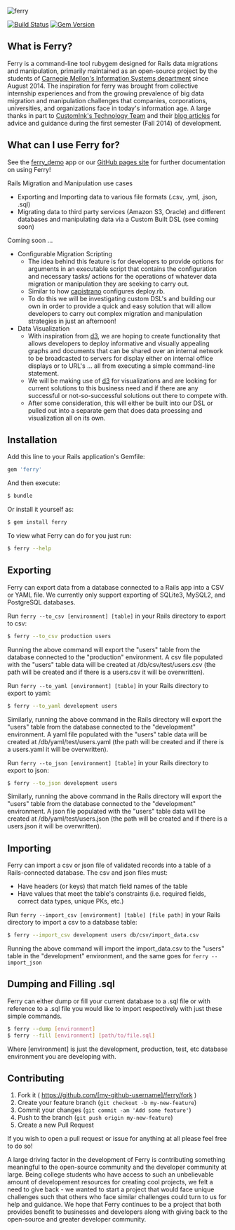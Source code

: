 ![ferry](img/ferry_readme_icon_2.png)

[![Build Status](https://travis-ci.org/cmu-is-projects/ferry.svg?branch=master)](https://travis-ci.org/cmu-is-projects/ferry)
[![Gem Version](https://badge.fury.io/rb/ferry.svg)](http://badge.fury.io/rb/ferry)

## What is Ferry?
Ferry is a command-line tool rubygem designed for Rails data migrations and manipulation, primarily maintained as an open-source project by the students of [Carnegie Mellon's Information Systems department](http://www.cmu.edu/information-systems/) since August 2014. The inspiration for ferry was brought from collective internship experiences and from the growing prevalence of big data migration and manipulation challenges that companies, corporations, universities, and organizations face in today's information age. A large thanks in part to [CustomInk's Technology Team](https://github.com/customink) and their [blog articles](http://technology.customink.com) for advice and guidance during the first semester (Fall 2014) of development.

## What can I use Ferry for?
See the [ferry_demo](http://github.com/cmu-is-projects/ferry_demo) app or our [GitHub pages site](http://cmu-is-projects.github.com/ferry) for further documentation on using Ferry!

Rails Migration and Manipulation use cases
  - Exporting and Importing data to various file formats (.csv, .yml, .json, .sql)
  - Migrating data to third party services (Amazon S3, Oracle) and different databases and manipulating data via a Custom Built DSL (see coming soon)

Coming soon ...
  - Configurable Migration Scripting
    - The idea behind this feature is for developers to provide options for arguments in an executable script that contains the configuration and necessary tasks/ actions for the operations of whatever data migration or manipulation they are seeking to carry out.
    - Similar to how [capistrano](https://github.com/capistrano/capistrano) configures deploy.rb.
    - To do this we will be investigating custom DSL's and building our own in order to provide a quick and easy solution that will allow developers to carry out complex migration and manipulation strategies in just an afternoon!
  - Data Visualization
    - With inspiration from [d3](http://d3js.org), we are hoping to create functionality that allows developers to deploy informative and visually appealing graphs and documents that can be shared over an internal network to be broadcasted to servers for display either on internal office displays or to URL's ... all from executing a simple command-line statement.
    - We will be making use of [d3](http://d3js.org) for visualizations and are looking for current solutions to this business need and if there are any successful or not-so-successful solutions out there to compete with.
    - After some consideration, this will either be built into our DSL or pulled out into a separate gem that does data proessing and visualization all on its own.

## Installation
Add this line to your Rails application's Gemfile:
``` ruby
gem 'ferry'
```

And then execute:
``` sh
$ bundle
```

Or install it yourself as:
``` sh
$ gem install ferry
```

To view what Ferry can do for you just run:
``` sh
$ ferry --help
```

## Exporting
Ferry can export data from a database connected to a Rails app into a CSV or YAML file.
We currently only support exporting of SQLite3, MySQL2, and PostgreSQL databases.

Run `ferry --to_csv [environment] [table]` in your Rails directory to export to csv:
```sh
$ ferry --to_csv production users
```
Running the above command will export the "users" table from the database connected to the "production" environment.
A csv file populated with the "users" table data will be created at /db/csv/test/users.csv (the path will be created and if there is a users.csv it will be overwritten).

Run `ferry --to_yaml [environment] [table]` in your Rails directory to export to yaml:
```sh
$ ferry --to_yaml development users
```
Similarly, running the above command in the Rails directory will export the "users" table from the database connected to the "development" environment.
A yaml file populated with the "users" table data will be created at /db/yaml/test/users.yaml (the path will be created and if there is a users.yaml it will be overwritten).

Run `ferry --to_json [environment] [table]` in your Rails directory to export to json:
```sh
$ ferry --to_json development users
```
Similarly, running the above command in the Rails directory will export the "users" table from the database connected to the "development" environment.
A json file populated with the "users" table data will be created at /db/yaml/test/users.json (the path will be created and if there is a users.json it will be overwritten).

## Importing
Ferry can import a csv or json file of validated records into a table of a Rails-connected database.
The csv and json files must:
  - Have headers (or keys) that match field names of the table
  - Have values that meet the table's constraints (i.e. required fields, correct data types, unique PKs, etc.)

Run `ferry --import_csv [environment] [table] [file path]` in your Rails directory to import a csv to a database table:
```sh
$ ferry --import_csv development users db/csv/import_data.csv
```
Running the above command will import the import_data.csv to the "users" table in the "development" environment, and the same goes for `ferry --import_json`

## Dumping and Filling .sql
Ferry can either dump or fill your current database to a .sql file or with reference to a .sql file you would like to import respectively with just these simple commands.
```sh
$ ferry --dump [environment]
$ ferry --fill [environment] [path/to/file.sql]
```
Where [environment] is just the development, production, test, etc database environment you are developing with.


## Contributing

1. Fork it ( https://github.com/[my-github-username]/ferry/fork )
2. Create your feature branch (`git checkout -b my-new-feature`)
3. Commit your changes (`git commit -am 'Add some feature'`)
4. Push to the branch (`git push origin my-new-feature`)
5. Create a new Pull Request

If you wish to open a pull request or issue for anything at all please feel free to do so!

A large driving factor in the development of Ferry is contributing something meaningful to the open-source community and the developer community at large. Being college students who have access to such an unbelievable amount of developement resources for creating cool projects, we felt a need to give back - we wanted to start a project that would face unique challenges such that others who face similar challenges could turn to us for help and guidance. We hope that Ferry continues to be a project that both provides benefit to businesses and developers along with giving back to the open-source and greater developer community.
